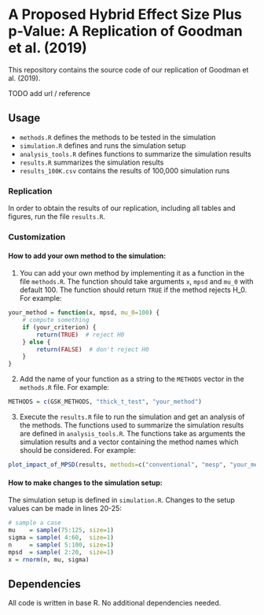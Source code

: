 # A Proposed Hybrid Effect Size Plus p-Value: A Replication of Goodman et al. (2019)

This repository contains the source code of our replication of Goodman et al. (2019). 

TODO add url / reference

## Usage

* `methods.R` defines the methods to be tested in the simulation
* `simulation.R` defines and runs the simulation setup
* `analysis_tools.R` defines functions to summarize the simulation results
* `results.R` summarizes the simulation results
* `results_100K.csv` contains the results of 100,000 simulation runs

### Replication

In order to obtain the results of our replication, including all tables and figures, run the file `results.R`.

### Customization

#### How to add your own method to the simulation:

1. You can add your own method by implementing it as a function in the file `methods.R`. The function should take arguments `x`, `mpsd` and `mu_0` with default 100. The function should return `TRUE` if the method rejects H_0. For example:
```R
your_method = function(x, mpsd, mu_0=100) {
    # compute something
    if (your_criterion) {
        return(TRUE)  # reject H0
    } else {
        return(FALSE)  # don't reject H0
    }
}
```
2. Add the name of your function as a string to the `METHODS` vector in the `methods.R` file. For example: 
```R
METHODS = c(GSK_METHODS, "thick_t_test", "your_method")
```
3. Execute the `results.R` file to run the simulation and get an analysis of the methods.
The functions used to summarize the simulation results are defined in `analysis_tools.R`. The functions take as arguments the simulation results and a vector containing the method names which should be considered. For example:
```R
plot_impact_of_MPSD(results, methods=c("conventional", "mesp", "your_method"))
```

#### How to make changes to the simulation setup:

The simulation setup is defined in `simulation.R`. Changes to the setup values can be made in lines 20-25:
```R
# sample a case
mu    = sample(75:125, size=1)
sigma = sample( 4:60,  size=1)
n     = sample( 5:100, size=1)
mpsd  = sample( 2:20,  size=1)
x = rnorm(n, mu, sigma)
```

## Dependencies

All code is written in base R.
No additional dependencies needed.

